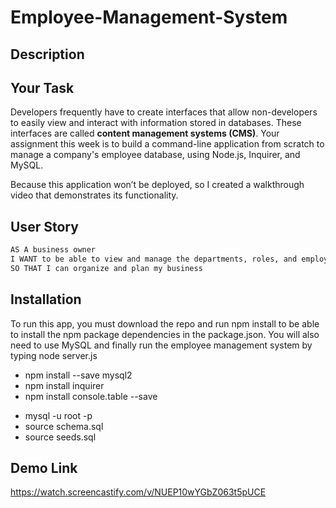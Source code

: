 # Employee-Management-System

## Description

## Your Task

Developers frequently have to create interfaces that allow non-developers to easily view and interact with information stored in databases. These interfaces are called **content management systems (CMS)**. Your assignment this week is to build a command-line application from scratch to manage a company's employee database, using Node.js, Inquirer, and MySQL.

Because this application won’t be deployed, so I created a walkthrough video that demonstrates its functionality.

## User Story

```md
AS A business owner
I WANT to be able to view and manage the departments, roles, and employees in my company
SO THAT I can organize and plan my business
```

## Installation

To run this app, you must download the repo and run npm install to be able to install the npm package dependencies in the package.json. You will also need to use MySQL and finally run the employee management system by typing node server.js
<br />
- npm install --save mysql2
- npm install inquirer
- npm install console.table --save
* mysql -u root -p
* source schema.sql
* source seeds.sql

## Demo Link

https://watch.screencastify.com/v/NUEP10wYGbZ063t5pUCE
